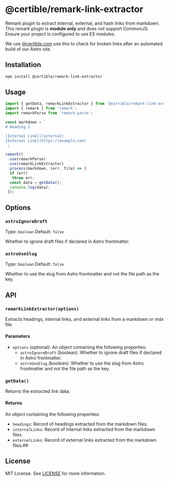# @certible/remark-link-extractor

Remark plugin to extract internal, external, and hash links from markdown. This remark plugin is **module only** and does not support CommonJS. Ensure your project is configured to use ES modules.

We use @[certible.com](https://www.certible.com) use this to check for broken links after an automated build of our Astro site.

## Installation

```sh
npm install @certible/remark-link-extractor
```

## Usage

```javascript
import { getData, remarkLinkExtractor } from '@certible/remark-link-extractor';
import { remark } from 'remark';
import remarkParse from 'remark-parse';

const markdown = `
# Heading 1

[Internal Link](/internal)
[External Link](https://example.com)
`;

remark()
 .use(remarkParse)
 .use(remarkLinkExtractor)
 .process(markdown, (err, file) => {
  if (err)
   throw err;
  const data = getData();
  console.log(data);
 });
```

## Options

### `astroIgnoreDraft`

Type: `boolean`
Default: `false`

Whether to ignore draft files if declared in Astro frontmatter.

### `astroUseSlug`

Type: `boolean`
Default: `false`

Whether to use the slug from Astro frontmatter and not the file path as the key.

## API

### `remarkLinkExtractor(options)`

Extracts headings, internal links, and external links from a markdown or mdx file.

#### Parameters

- `options` (optional): An object containing the following properties:
  - `astroIgnoreDraft` (boolean): Whether to ignore draft files if declared in Astro frontmatter.
  - `astroUseSlug` (boolean): Whether to use the slug from Astro frontmatter and not the file path as the key.

### `getData()`

Returns the extracted link data.

#### Returns

An object containing the following properties:

- `headings`: Record of headings extracted from the markdown files.
- `internalLinks`: Record of internal links extracted from the markdown files.
- `externalLinks`: Record of external links extracted from the markdown files.##

## License

MIT License. See [LICENSE](./LICENSE) for more information.
